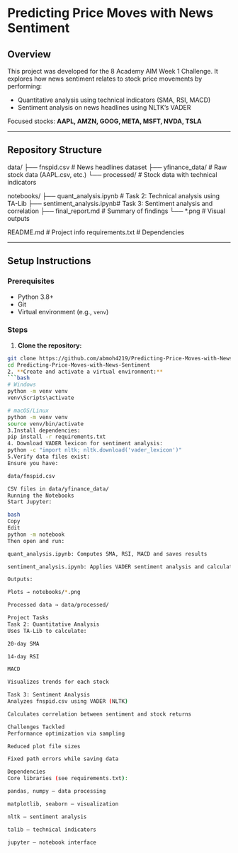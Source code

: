# Predicting Price Moves with News Sentiment

## Overview

This project was developed for the 8 Academy AIM Week 1 Challenge. It explores how news sentiment relates to stock price movements by performing:

- Quantitative analysis using technical indicators (SMA, RSI, MACD)
- Sentiment analysis on news headlines using NLTK’s VADER

Focused stocks: **AAPL, AMZN, GOOG, META, MSFT, NVDA, TSLA**

---

## Repository Structure

data/
├── fnspid.csv # News headlines dataset
├── yfinance_data/ # Raw stock data (AAPL.csv, etc.)
└── processed/ # Stock data with technical indicators

notebooks/
├── quant_analysis.ipynb # Task 2: Technical analysis using TA-Lib
├── sentiment_analysis.ipynb# Task 3: Sentiment analysis and correlation
├── final_report.md # Summary of findings
└── *.png # Visual outputs

README.md # Project info
requirements.txt # Dependencies

---

## Setup Instructions

### Prerequisites

- Python 3.8+
- Git
- Virtual environment (e.g., `venv`)

### Steps

1. **Clone the repository:**
```bash
git clone https://github.com/abmoh4219/Predicting-Price-Moves-with-News-Sentiment.git
cd Predicting-Price-Moves-with-News-Sentiment
2. **Create and activate a virtual environment:**
```bash
# Windows
python -m venv venv
venv\Scripts\activate

# macOS/Linux
python -m venv venv
source venv/bin/activate
3.Install dependencies:
pip install -r requirements.txt
4. Download VADER lexicon for sentiment analysis:
python -c "import nltk; nltk.download('vader_lexicon')"
5.Verify data files exist:
Ensure you have:

data/fnspid.csv

CSV files in data/yfinance_data/
Running the Notebooks
Start Jupyter:

bash
Copy
Edit
python -m notebook
Then open and run:

quant_analysis.ipynb: Computes SMA, RSI, MACD and saves results

sentiment_analysis.ipynb: Applies VADER sentiment analysis and calculates correlations

Outputs:

Plots → notebooks/*.png

Processed data → data/processed/

Project Tasks
Task 2: Quantitative Analysis
Uses TA-Lib to calculate:

20-day SMA

14-day RSI

MACD

Visualizes trends for each stock

Task 3: Sentiment Analysis
Analyzes fnspid.csv using VADER (NLTK)

Calculates correlation between sentiment and stock returns

Challenges Tackled
Performance optimization via sampling

Reduced plot file sizes

Fixed path errors while saving data

Dependencies
Core libraries (see requirements.txt):

pandas, numpy — data processing

matplotlib, seaborn — visualization

nltk — sentiment analysis

talib — technical indicators

jupyter — notebook interface
